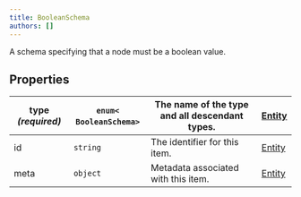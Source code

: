 ```yaml
---
title: BooleanSchema
authors: []
---
```


A schema specifying that a node must be a boolean value.

## Properties

| **type _(required)_** | `enum<`​`BooleanSchema`​`>` | The name of the type and all descendant types. | [Entity](./Entity.html) |
| --------------------- | --------------------------- | ---------------------------------------------- | ----------------------- |
| id                    | `string`                    | The identifier for this item.                  | [Entity](./Entity.html) |
| meta                  | `object`                    | Metadata associated with this item.            | [Entity](./Entity.html) |
